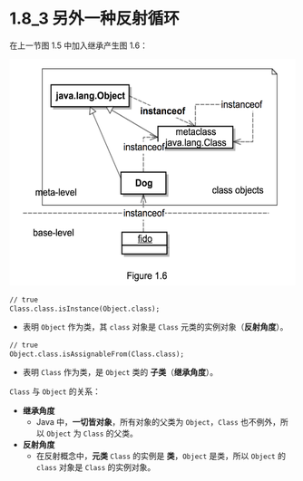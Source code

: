 # 1.8_3 另外一种反射循环

在上一节图 1.5 中加入继承产生图 1.6：

<img src="../images/figure1.6.png" width="650" height="400">

```
// true
Class.class.isInstance(Object.class);
```
* 表明 `Object` 作为类，其 `class` 对象是 `Class` 元类的实例对象（**反射角度**）。

```
// true
Object.class.isAssignableFrom(Class.class);
```
* 表明 `Class` 作为类，是 `Object` 类的 **子类**（**继承角度**）。

`Class` 与 `Object` 的关系：

* **继承角度**
	+ Java 中，**一切皆对象**，所有对象的父类为 `Object`，`Class` 也不例外，所以 `Object` 为 `Class` 的父类。
* **反射角度**
	+ 在反射概念中，**元类** `Class` 的实例是 **类**，`Object` 是类，所以 `Object` 的 `class` 对象是 `Class` 的实例对象。

